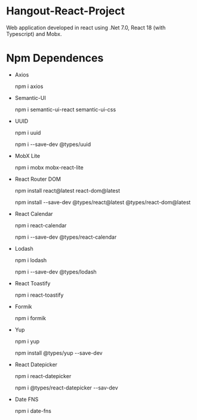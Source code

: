 # Hangout-React-Project

Web application developed in react using .Net 7.0, React 18 (with Typescript) and Mobx.

# Npm Dependences

- Axios

  npm i axios

- Semantic-UI

  npm i semantic-ui-react semantic-ui-css


- UUID

  npm i uuid

  npm i --save-dev @types/uuid


- MobX Lite

  npm i mobx mobx-react-lite


- React Router DOM

  npm install react@latest react-dom@latest

  npm install --save-dev @types/react@latest @types/react-dom@latest


- React Calendar

  npm i react-calendar

  npm i --save-dev @types/react-calendar


- Lodash

  npm i lodash

  npm i --save-dev @types/lodash


- React Toastify

  npm i react-toastify


- Formik

  npm i formik


- Yup

  npm i yup

  npm install @types/yup --save-dev


- React Datepicker

  npm i react-datepicker

  npm i @types/react-datepicker --sav-dev


- Date FNS

  npm i date-fns
  
